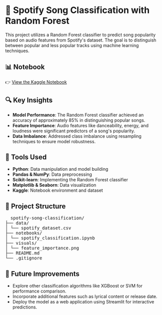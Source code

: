 # 🎵 Spotify Song Classification with Random Forest

This project utilizes a Random Forest classifier to predict song popularity based on audio features from Spotify's dataset. The goal is to distinguish between popular and less popular tracks using machine learning techniques.

## 📊 Notebook

👉 [View the Kaggle Notebook](https://www.kaggle.com/code/philbertchan/spotify-song-classification-with-random-forest)

## 🔍 Key Insights

- **Model Performance**: The Random Forest classifier achieved an accuracy of approximately 85% in distinguishing popular songs.
- **Feature Importance**: Audio features like danceability, energy, and loudness were significant predictors of a song's popularity.
- **Data Imbalance**: Addressed class imbalance using resampling techniques to ensure model robustness.

## 🧰 Tools Used

- **Python**: Data manipulation and model building
- **Pandas & NumPy**: Data preprocessing
- **Scikit-learn**: Implementing the Random Forest classifier
- **Matplotlib & Seaborn**: Data visualization
- **Kaggle**: Notebook environment and dataset

## 📁 Project Structure
<pre>
  spotify-song-classification/
├── data/
│ └── spotify_dataset.csv
├── notebooks/
│ └── spotify_classification.ipynb
├── visuals/
│ └── feature_importance.png
├── README.md
└── .gitignore
</pre>

## 🚀 Future Improvements
- Explore other classification algorithms like XGBoost or SVM for performance comparison.
- Incorporate additional features such as lyrical content or release date.
- Deploy the model as a web application using Streamlit for interactive predictions.


